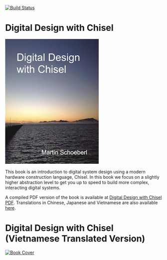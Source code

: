 [![Build Status](https://travis-ci.com/schoeberl/chisel-book.svg?branch=master)](https://travis-ci.com/schoeberl/chisel-book)

# Digital Design with Chisel

[![Book Cover](cover-small.jpg)](http://www.imm.dtu.dk/~masca/chisel-book.html)

This book is an introduction to digital system design using a modern hardware
construction language, Chisel.
In this book we focus on a slightly higher abstraction level to get you up to
speed to build more complex, interacting digital systems.

A compiled PDF version of the book is available at
[Digital Design with Chisel PDF](http://www.imm.dtu.dk/~masca/chisel-book.pdf).
Translations in Chinese, Japanese and Vietnamese are also available
[here](http://www.imm.dtu.dk/~masca/chisel-book.html).

# Digital Design with Chisel (Vietnamese Translated Version)

[![Book Cover](http://www.imm.dtu.dk/~masca/cover-small-vi.jpg)](https://github.com/duchungle/sach-chisel)
